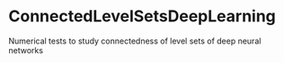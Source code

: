 # ConnectedLevelSetsDeepLearning
Numerical tests to study connectedness of level sets of deep neural networks

